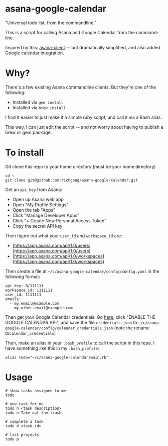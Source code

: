 # asana-google-calendar

"Universal todo list, from the commandline."

This is a script for calling Asana and Google Calendar from the command-line.

Inspired by this: [asana-client](https://github.com/tmacwill/asana-client) -- but dramatically simplified, and also added Google calendar integration.

# Why?

There's a few existing Asana commandline clients. But they're one of the following:

- Installed via `gem install`
- Installed via `brew install`

I find it easier to just make it a simple ruby script, and call it via a Bash alias.

This way, I can just edit the script -- and not worry about having to publish a brew or gem package.

# To install

Git clone this repo to your home directory (must be your home directory)

    cd ~
    git clone git@github.com:richgong/asana-google-calendar.git

Get an `api_key` from Asana:

- Open up Asana web app
- Open "My Profile Settings"
- Open the tab "Apps"
- Click "Manage Developer Apps"
- Click "+ Create New Personal Access Token"
- Copy the secret API key

Then figure out what your `user_id` and `workspace_id` are:

- [https://app.asana.com/api/1.0/users](https://app.asana.com/api/1.0/users)
- [https://app.asana.com/api/1.0/workspaces](https://app.asana.com/api/1.0/workspaces)

Then create a file at `~/c/asana-google-calendar/config/config.yaml` in the following format:

	api_key: 0/111111
	workspace_id: 1111111
	user_id: 1111111
    emails:
      - my.email@example.com
      - my.other.email@example.com

Then get your Google Calendar credentials. Go [here](https://developers.google.com/calendar/quickstart/ruby),
click "ENABLE THE GOOGLE CALENDAR API", and save the file `credentials.json` to
`~/c/asana-google-calendar/config/calendar_credentials.json` (note the rename to`calendar_credentials`) 

Then, make an alias in your `.bash_profile` to call the script in this repo. I have something like this in my `.bash_profile`:

	alias todo="~/c/asana-google-calendar/main.rb"

# Usage

    # show tasks assigned to me
    todo
    
    # new task for me
    todo n <task description>
    todo n Take out the trash
    
    # complete a task
    todo d <task_id>
    
    # list projects
    todo p
